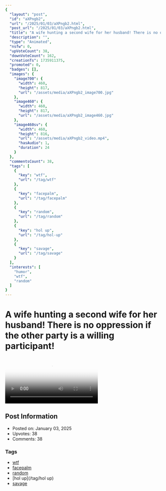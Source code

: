 ```yaml
---
{
  "layout": "post",
  "id": "aXPngb2",
  "url": "/2025/01/03/aXPngb2.html",
  "post_url": "/2025/01/03/aXPngb2.html",
  "title": "A wife hunting a second wife for her husband! There is no oppression if the other party is a willing participant!",
  "description": "",
  "type": "Animated",
  "nsfw": 0,
  "upVoteCount": 38,
  "downVoteCount": 162,
  "creationTs": 1735911375,
  "promoted": 0,
  "badges": [],
  "images": {
    "image700": {
      "width": 460,
      "height": 817,
      "url": "/assets/media/aXPngb2_image700.jpg"
    },
    "image460": {
      "width": 460,
      "height": 817,
      "url": "/assets/media/aXPngb2_image460.jpg"
    },
    "image460sv": {
      "width": 460,
      "height": 816,
      "url": "/assets/media/aXPngb2_video.mp4",
      "hasAudio": 1,
      "duration": 24
    }
  },
  "commentsCount": 38,
  "tags": [
    {
      "key": "wtf",
      "url": "/tag/wtf"
    },
    {
      "key": "facepalm",
      "url": "/tag/facepalm"
    },
    {
      "key": "random",
      "url": "/tag/random"
    },
    {
      "key": "hol up",
      "url": "/tag/hol-up"
    },
    {
      "key": "savage",
      "url": "/tag/savage"
    }
  ],
  "interests": [
    "humor",
    "wtf",
    "random"
  ]
}
---
```


# A wife hunting a second wife for her husband! There is no oppression if the other party is a willing participant!

<video controls playsinline loop poster="/assets/media/aXPngb2_image460.jpg">
  <source src="/assets/media/aXPngb2_video.mp4" type="video/mp4">
  Your browser does not support the video tag.
</video>

## Post Information

- Posted on: January 03, 2025
- Upvotes: 38
- Comments: 38

### Tags

- [wtf](/tag/wtf)
- [facepalm](/tag/facepalm)
- [random](/tag/random)
- [hol up](/tag/hol up)
- [savage](/tag/savage)

